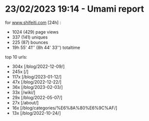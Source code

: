 # 23/02/2023 19:14 - Umami report
for www.shifeiti.com [24h] :

 - 1024 (429) page views
 - 337 (141) uniques
 - 225 (87) bounces
 - 19h 55' 41'' (8h 44' 33'') totaltime


top 10 urls:
 - 304x [/blog/2022-12-09/]
 - 245x [/]
 - 117x [/blog/2023-01-12/]
 - 47x [/blog/2022-12-22/]
 - 36x [/blog/2023-02-03/]
 - 33x [/wiki/]
 - 29x [/blog/2022-05-07/]
 - 27x [/about/]
 - 16x [/blog/categories/%E6%8A%80%E6%9C%AF/]
 - 13x [/blog/2022-10-24/]


